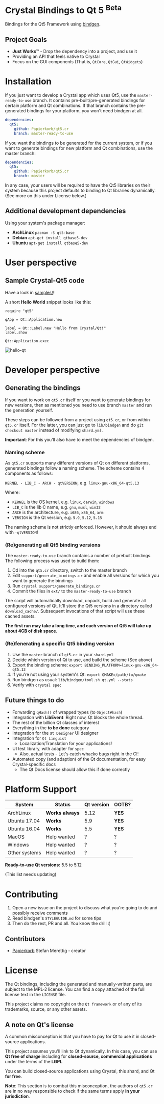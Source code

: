 # Crystal Bindings to Qt 5 <sup>Beta</sup>

Bindings for the Qt5 Framework using [bindgen](https://github.com/Papierkorb/bindgen).

## Project Goals

* **Just Works™** - Drop the dependency into a project, and use it
* Providing an API that feels native to Crystal
* Focus on the GUI components (That is, `QtCore`, `QtGui`, `QtWidgets`)

# Installation

If you just want to develop a Crystal app which uses Qt5, use the `master-ready-to-use`
branch. It contains pre-built/pre-generated bindings for certain platform and Qt
combinations. If that branch contains the pre-generated bindings for your platform,
you won't need bindgen at all.

```yaml
dependencies:
  qt5:
    github: Papierkorb/qt5.cr
    branch: master-ready-to-use
```

If you want the bindings to be generated for the current system, or if you want
to generate bindings for new platform and Qt combinations, use the master
branch:

```yaml
dependencies:
  qt5:
    github: Papierkorb/qt5.cr
    branch: master
```

In any case, your users will be required to have the Qt5 libraries on their system
because this project defaults to binding to Qt libraries dynamically. (See more
on this under License below.)

## Additional development dependencies

Using your system's package manager:

* **ArchLinux** `pacman -S qt5-base`
* **Debian** `apt-get install qtbase5-dev`
* **Ubuntu** `apt-get install qtbase5-dev`

# User perspective

## Sample Crystal-Qt5 code

Have a look in [samples/](https://github.com/Papierkorb/qt5.cr/tree/master/samples)!

A short **Hello World** snippet looks like this:

```crystal
require "qt5"

qApp = Qt::Application.new

label = Qt::Label.new "Hello from Crystal/Qt!"
label.show

Qt::Application.exec
```

![hello-qt](https://raw.githubusercontent.com/Papierkorb/qt5.cr/master/images/hello-qt.png)

# Developer perspective

## Generating the bindings

If you want to work on `qt5.cr` itself or you want to generate bindings for new
versions, then as mentioned you need to use branch `master` and run the
generation yourself.

These steps can be followed from a project using `qt5.cr`, or from within
`qt5.cr` itself.  For the latter, you can just go to `lib/bindgen` and do `git
checkout master` instead of modifying `shard.yml`.

**Important**: For this you'll also have to meet the dependencies of bindgen.

### Naming scheme

As `qt5.cr` supports many different versions of Qt on different platforms,
generated bindings follow a naming scheme.  The scheme contains 4 components
as follows:

`KERNEL - LIB_C - ARCH - qtVERSION`, e.g. `linux-gnu-x86_64-qt5.13`

Where:

* `KERNEL` is the OS kernel, e.g. `linux`, `darwin`, `windows`
* `LIB_C` is the lib C name, e.g. `gnu`, `musl`, `win32`
* `ARCH` is the architecture, e.g. `i686`, `x86_64`, `arm`
* `VERSION` is the Qt version, e.g. `5.9`, `5.12`, `5.15`

The naming scheme is not strictly enforced.  However, it should always end with
`-qtVERSION`!

### (Re)generating all Qt5 binding versions

The `master-ready-to-use` branch contains a number of prebuilt bindings.
The following process was used to build them:

1. Cd into the `qt5.cr` directory, switch to the master branch
2. Edit `support/generate_bindings.cr` and enable all versions for which you want
to generate the bindings
3. Run `crystal support/generate_bindings.cr`
4. Commit the files in `ext/` to the `master-ready-to-use` branch

The script will automatically download, unpack, build and generate all
configured versions of Qt.  It'll store the Qt5 versions in a directory called
`download_cache/`.  Subsequent invocations of that script will use these cached
assets.

**The first run may take a long time, and each version of Qt5 will take up about
4GB of disk space**.

### (Re)fenerating a specific Qt5 binding version

1. Use the `master` branch of `qt5.cr` in your `shard.yml`
3. Decide which version of Qt to use, and build the scheme (See above)
4. Export the binding scheme: `export BINDING_PLATFORM=linux-gnu-x86_64-qt5.13`
5. If you're not using your system's Qt: `export QMAKE=/path/to/qmake`
6. Run bindgen as usual: `lib/bindgen/tool.sh qt.yml --stats`
7. Verify with `crystal spec`

## Future things to do

* Forwarding `qHash()` of wrapped types (to `Object#hash`)
* Integration with **LibEvent**: Right now, Qt blocks the whole thread.
* The rest of the billion Qt classes of interest
* Everything in the **to be done** category
* Integration for the `Qt Designer` UI designer
* Integration for `Qt Linguist`
  * Localization/Translation for your applications!
* UI test library, with adapter for `spec`
  * Also, actual tests - Let's catch whacko bugs right in the CI!
* Automated copy (and adaption) of the Qt documentation, for easy Crystal-specific docs
  * The Qt Docs license should allow this if done correctly

# Platform Support

| System            | Status           | Qt version | OOTB?   |
| ----------------- | ---------------- | ---------- | ------- |
| ArchLinux         | **Works always** | 5.12       | **YES** |
| Ubuntu 17.04      | **Works**        | 5.9        | **YES** |
| Ubuntu 16.04      | **Works**        | 5.5        | **YES** |
| MacOS             | Help wanted      | ?          | ?       |
| Windows           | Help wanted      | ?          | ?       |
| Other systems     | Help wanted      | ?          | ?       |

**Ready-to-use Qt versions:** 5.5 to 5.12

(This list needs updating)

# Contributing

1. Open a new issue on the project to discuss what you're going to do and possibly receive comments
3. Read bindgen's `STYLEGUIDE.md` for some tips
4. Then do the rest, PR and all.  You know the drill :)

## Contributors

- [Papierkorb](https://github.com/Papierkorb) Stefan Merettig - creator

# License

The Qt bindings, including the generated and manually-written parts, are subject
to the MPL-2 license.  You can find a copy attached of the full license text in
the `LICENSE` file.

This project claims no copyright on the `Qt framework` or of any of its
trademarks, source, or any other assets.

## A note on Qt's license

A common misconception is that you have to pay for Qt to use it in closed-source
applications.

This project assumes you'll link to Qt dynamically.  In this case, you can use
**Qt free of charge** including for **closed-source, commercial applications**
under the terms of the **LGPL**.

You can build closed-source applications using Crystal, this shard, and Qt
**for free**.

**Note**: This section is to combat this misconception, the authors of `qt5.cr`
are in no way responsible to check if the same terms apply **in your jurisdiction**.
